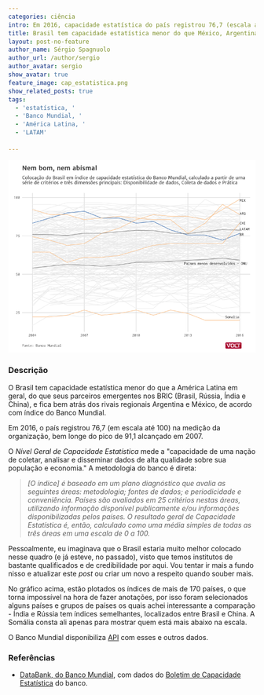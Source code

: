 ```yaml
---
categories: ciência
intro: Em 2016, capacidade estatística do país registrou 76,7 (escala até 100) em índice do Banco Mundial
title: Brasil tem capacidade estatística menor do que México, Argentina, China e, por que não, América Latina
layout: post-no-feature
author_name: Sérgio Spagnuolo
author_url: /author/sergio
author_avatar: sergio
show_avatar: true
feature_image: cap_estatistica.png
show_related_posts: true
tags:
  - 'estatística, '
  - 'Banco Mundial, '
  - 'América Latina, '
  - 'LATAM'

---
```


![Grafico capacidade estatistica](/graf/cap_estatistica.png)

### Descrição

O Brasil tem capacidade estatística menor do que a América Latina em geral, do que seus parceiros emergentes nos BRIC (Brasil, Rússia, Índia e China), e fica bem atrás dos rivais regionais Argentina e México, de acordo com índice do Banco Mundial.

Em 2016, o país registrou 76,7 (em escala até 100) na medição da organização, bem longe do pico de 91,1 alcançado em 2007.

O *Nível Geral de Capacidade Estatística* mede a "capacidade de uma nação de coletar, analisar e disseminar dados de alta qualidade sobre sua população e economia." A metodologia do banco é direta:

> *[O índice] é baseado em um plano diagnóstico que avalia as seguintes áreas: metodologia; fontes de dados; e periodicidade e conveniência. Países são avaliados em 25 critérios nestas áreas, utilizando informação disponível publicamente e/ou informações disponibilizadas pelos países. O resultado geral de Capacidade Estatística é, então, calculado como uma média simples de todas as três áreas em uma escala de 0 a 100.*

Pessoalmente, eu imaginava que o Brasil estaria muito melhor colocado nesse quadro (e já esteve, no passado), visto que temos institutos de bastante qualificados e de credibilidade por aqui. Vou tentar ir mais a fundo nisso e atualizar este *post* ou criar um novo a respeito quando souber mais.

No gráfico acima, estão plotados os índices de mais de 170 países, o que torna impossível na hora de fazer anotações, por isso foram selecionados alguns países e grupos de países os quais achei interessante a comparação - Índia e Rússia tem índices semelhantes, localizados entre Brasil e China. A Somália consta ali apenas para mostrar quem está mais abaixo na escala.

O Banco Mundial disponibiliza [API](https://datahelpdesk.worldbank.org/knowledgebase/topics/125589) com esses e outros dados.

### Referências

- [DataBank, do Banco Mundial](http://databank.worldbank.org/data/reports.aspx?source=2&type=metadata&series=IQ.SCI.OVRL), com dados do [Boletim de Capacidade Estatística](http://datatopics.worldbank.org/statisticalcapacity/) do banco.
